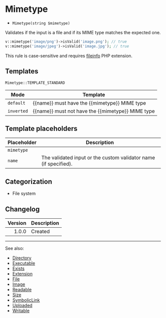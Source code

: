 # Mimetype

- `Mimetype(string $mimetype)`

Validates if the input is a file and if its MIME type matches the expected one.

```php
v::mimetype('image/png')->isValid('image.png'); // true
v::mimetype('image/jpeg')->isValid('image.jpg'); // true
```

This rule is case-sensitive and requires [fileinfo](http://php.net/fileinfo) PHP extension.

## Templates

`Mimetype::TEMPLATE_STANDARD`

| Mode       | Template                                          |
|------------|---------------------------------------------------|
| `default`  | {{name}} must have the {{mimetype}} MIME type     |
| `inverted` | {{name}} must not have the {{mimetype}} MIME type |

## Template placeholders

| Placeholder | Description                                                      |
|-------------|------------------------------------------------------------------|
| `mimetype`  |                                                                  |
| `name`      | The validated input or the custom validator name (if specified). |

## Categorization

- File system

## Changelog

| Version | Description |
|--------:|-------------|
|   1.0.0 | Created     |

***
See also:

- [Directory](Directory.md)
- [Executable](Executable.md)
- [Exists](Exists.md)
- [Extension](Extension.md)
- [File](File.md)
- [Image](Image.md)
- [Readable](Readable.md)
- [Size](Size.md)
- [SymbolicLink](SymbolicLink.md)
- [Uploaded](Uploaded.md)
- [Writable](Writable.md)

